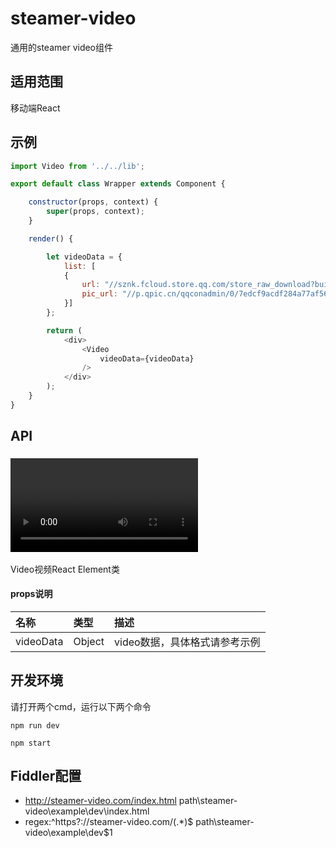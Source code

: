 steamer-video
==========

通用的steamer video组件

适用范围
----------

移动端React


示例
----------

```javascript
import Video from '../../lib';

export default class Wrapper extends Component {

	constructor(props, context) {
		super(props, context);
	}

	render() {

		let videoData = {
		    list: [
		    {
		    	url: "//sznk.fcloud.store.qq.com/store_raw_download?buid=16821&uuid=330229704ea54fb887c03bb4fbfffc71&fsname=格式工厂5510  壕哥【离殇哥】最后2分钟5510频道V587的画面~1.mp4",
		    	pic_url: "//p.qpic.cn/qqconadmin/0/7edcf9acdf284a77af56d3edd1154cd6/0"
		    }]
		};

		return (
	        <div>
	        	<Video 
	        		videoData={videoData}
	        	/>
	        </div>
		);
	}
}
```

API
----------

### <Video />
Video视频React Element类

#### props说明
| 名称 | 类型 | 描述 |
| :------------- | :--------| :-- |
| videoData | Object | video数据，具体格式请参考示例 |


开发环境
----------

请打开两个cmd，运行以下两个命令
```shell
npm run dev
```
```shell
npm start
```


Fiddler配置
----------

* http://steamer-video.com/index.html    path\steamer-video\example\dev\index.html
* regex:^https?:\/\/steamer-video.com\/(.*)$    path\steamer-video\example\dev\$1